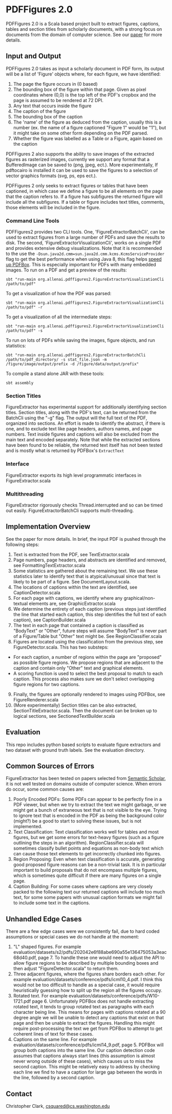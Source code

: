 # PDFFigures 2.0
PDFFigures 2.0 is a Scala based project built to extract figures, captions, tables and section titles from
scholarly documents, with a strong focus on documents from the domain of computer science.
See our [paper](http://ai2-website.s3.amazonaws.com/publications/pdf2.0.pdf) for more details.

## Input and Output
PDFFigures 2.0 takes as input a scholarly document in PDF form, its output will be a list of
'Figure' objects where, for each figure, we have identified:

1. The page the figure occurs in (0 based)
2. The bounding box of the figure within that page. Given as pixel coordinates where
(0,0) is the top left of the PDF's cropbox and the page is assumed to be rendered at 72 DPI.
3. Any text that occurs inside the figure
4. The caption of the figure
5. The bounding box of the caption
6. The 'name' of the figure as deduced from the caption, usually this is a number (ex. the name
of a figure captioned "Figure 1" would be "1"), but it might take on some other form
depending on the PDF parsed.
7. Whether the figure was labelled as a Table or a Figure, again based on the caption

PDFFigures 2 also supports the ability to save images of the extracted figures as rasterized images,
currently we support any format that a BufferedImage can be saved to (png, jpeg, ect.). More
experimentally, If pdftocairo is installed it can be used to save the figures to 
a selection of vector graphics formats (svg, ps, eps ect.).

PDFFigures 2 only seeks to extract figures or tables that have been captioned, in which case
we define a figure to be all elements on the page that the caption refers to. If a figure has
subfigures the returned figure will include all the subfigures. If a table or figure includes text
titles, comments, those elements will be included in the figure.


### Command Line Tools
PDFFigures2 provides two CLI tools. One, 'FigureExtractorBatchCli', can be used to extract figures
from a large number of PDFs and save the results to disk. The second, 'FigureExtractorVisualizationCli',
works on a single PDF and provides extensive debug visualizations. Note that it is recommended to the
use the `-Dsun.java2d.cmm=sun.java2d.cmm.kcms.KcmsServiceProvider` flag to get the best performance when using
Java 8, this flag helps [speed up PDFBox](https://pdfbox.apache.org/2.0/getting-started.html). This is especially important for PDFs with many embedded images.
To run on a PDF and get a preview of the results:

`sbt "run-main org.allenai.pdffigures2.FigureExtractorVisualizationCli /path/to/pdf"`

To get a visualization of how the PDF was parsed:

`sbt "run-main
org.allenai.pdffigures2.FigureExtractorVisualizationCli /path/to/pdf" -r`

To get a visualization of all the intermediate steps:

`sbt "run-main
org.allenai.pdffigures2.FigureExtractorVisualizationCli /path/to/pdf" -s`

To run on lots of PDFs while saving the images, figure objects, and run statistics:

`sbt "run-main
org.allenai.pdffigures2.FigureExtractorBatchCli /path/to/pdf_directory/
-s stat_file.json -m /figure/image/output/prefix -d /figure/data/output/prefix"`

To compile a stand alone JAR with these tools:

`sbt assembly`

### Section Titles
FigureExtractor has experimental support for additionally identifying section titles. Section
titles, along with the PDF's text, can be returned from the BatchCli using the "-g" flag.
The output will the full text of the PDF, organized into sections. 
An effort is made to identify the abstract, if there is one, and to exclude 
text like page headers, authors names, and page numbers.
Text inside figures and captions will also be excluded from the main 
text and encoded separately.
Note that while the extracted sections have been found to be reliable, the returned text 
itself has not been tested and is mostly what is returned by PDFBox's `ExtractText`

### Interface
FigureExtractor exports its high level programmatic interfaces in FigureExtractor.scala

### Multithreading
FigureExtractor rigorously checks Thread.interrupted and so can be timed out easily.
FigureExtractorBatchCli supports multi-threading.
 
## Implementation Overview
See the paper for more details. In brief, the input PDF is pushed through the following steps:

1. Text is extracted from the PDF, see TextExtractor.scala
2. Page numbers, page headers, and abstracts are identified and removed, see
FormattingTextExtractor.scala
3. Some statistics are gathered about the remaining text. We use these
statistics later to identify text that is atypical/unusual since that text is likely to be part
of a figure. See DocumentLayout.scala.
4. The locations of captions within the text are identified, see CaptionDetector.scala
5. For each page with captions, we identify where any graphical/non-textual elements are, see
GraphicExtractor.scala
6. We determine the entirety of each caption (previous steps just identified the line that
started each caption, this step identifies the full text of each caption), see CaptionBuilder.scala
7. The text in each page that contained a caption is classified as "BodyText" or "Other", future
 steps will assume "BodyText" is never part of a Figure/Table but "Other" text might be. See
 RegionClassifier.scala
8. Figures are located using the classification from the previous step, see
FigureDetector.scala. This has two substeps:
  * For each caption, a number of regions within the page are "proposed" as possible figure
regions. We propose regions that are adjacent to the caption and contain only "Other" text and
graphical
elements.
  * A scoring function is used to select the best proposal to match to each caption. This process
   also makes sure we don't select overlapping figure regions for two captions.
9. Finally, the figures are optionally rendered to images using PDFBox, see FigureRenderer.scala
10. (More experimentally) Section titles can be also extracted, SectionTitleExtractor.scala.
Then the document can be broken up to logical sections, see SectionedTextBuilder.scala

## Evaluation
This repo includes python based scripts to evaluate figure extractors and two
dataset with ground truth labels. See the evaluation directory.

## Common Sources of Errors
FigureExtractor has been tested on papers selected from [Semantic Scholar](www.semanticscholar.com),
it is not well tested on domains outside of computer science. When errors
do occur, some common causes are:

1. Poorly Encoded PDFs: Some PDFs can appear to be perfectly fine in a PDF viewer, but when we try
to extract the text we might garbage, or we might get a bunch of extraneous text that is not
visible to the eye. Trying to ignore text that is encoded in the PDF as being the background
color (might?) be a good to start to solving these issues, but is not implemented.
2. Text Classification: Text classification works well for tables and most figures, but we get
some errors for text-heavy figures (such as a figure outlining the steps in an algorithm).
RegionClassifier.scala will sometimes classify bullet points and equations as
non-body text which can cause those text elements to get incorrectly chunked into figures.
3. Region Proposing: Even when text classification is accurate, generating good proposed figure
reasons can be a non-trivial task. It is in particular important to build proposals that do not
encompass multiple figures, which is sometimes quite difficult if there are many figures on a
single page.
4. Caption Building: For some cases where captions are very closely packed to the following text
our returned captions will include too much text, for some some papers with unusual
caption formats we might fail to include some text in the captions.


## Unhandled Edge Cases
There are a few edge cases were we consistently fail, due to hard coded assumptions or special
cases we do not handle at the moment:

1. "L" shaped figures. For example
evaluation/datasets/s2/pdfs/202042e6f88abe690a55e136475053a3eac68d40.pdf, page 7. To handle these
one would need to adjust the API to allow figure regions to be described by multiple bounding
boxes and then adjust "FigureDetector.scala" to return them. 
2. Three adjacent figures, where the figures share borders each other. For example
evaluation/datasets/conference/pdfs/icml10_4.pdf. I think this would not be too difficult to
handle as a special case, it would require heuristically guessing how to split up
the region all the figures occupy.
3. Rotated text. For example evaluation/datasets/conference/pdfs/W10-1721.pdf page 6.
Unfortunately PDFBox does not handle extracting rotated text, it tends to
group rotated text as paragraphs with each character being line. This means for pages
with captions rotated at a 90 degree angle we will be unable to detect any captions that exist on
that page and then be unable to extract the figures. Handling this might require post-processing the
text we get from PDFBox to attempt to get coherent lines of text for these cases.
4. Captions on the same line. For example evaluation/datasets/conference/pdfs/icml14_9.pdf, page 5.
PDFBox will group both captions into the same line. Our caption detection code assumes that
captions always start lines (this assumption is almost never wrong outside
of these cases), which causes us to miss the second caption. This might be relatively
easy to address by checking each line we find to have a caption for large gap between the words
in the line, followed by a second caption.


## Contact
Christopher Clark, csquared@cs.washington.edu
